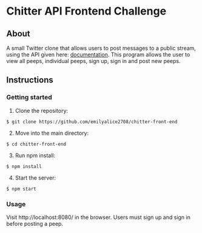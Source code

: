 # Chitter API Frontend Challenge

## About

A small Twitter clone that allows users to post messages to a public stream, using the API given here: [documentation](https://github.com/makersacademy/chitter_api_backend). This program allows the user to view all peeps, individual peeps, sign up, sign in and post new peeps.

## Instructions

### Getting started

1. Clone the repository:

```
$ git clone https://github.com/emilyalice2708/chitter-front-end
```

2. Move into the main directory:

```
$ cd chitter-front-end
```

3. Run npm install:

```
$ npm install
```

4. Start the server:

```
$ npm start
```

### Usage
Visit http://localhost:8080/ in the browser. Users must sign up and sign in before posting a peep.
